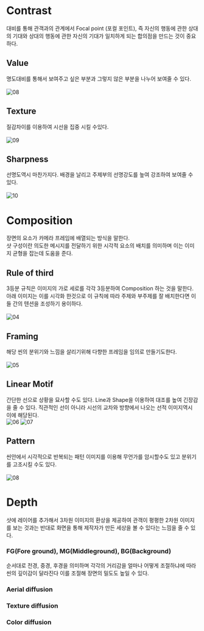# Contrast
대비를 통해 관객과의 관계에서 Focal point (포컬 포인트), 즉 자신의 행동에 관한 상대의 기대와 상대의 행동에 관한 자신의 기대가 일치하게 되는 합의점을 만드는 것이 중요하다.
## Value
명도대비를 통해서 보여주고 싶은 부분과 그렇지 않은 부분을 나누어 보여줄 수 있다.
<br/><br/>![08](https://user-images.githubusercontent.com/112813981/206746938-c8bc1a32-a310-4974-adcb-fbcad51034b7.jpg)
## Texture
질감차이를 이용하여 시선을 집중 시킬 수있다.
<br/><br/>![09](https://user-images.githubusercontent.com/112813981/206747327-374be1ad-eadf-4b4f-9446-a5bd9030adb5.jpg)
## Sharpness
선명도역시 마찬가지다. 배경을 날리고 주제부의 선명강도를 높여 강조하여 보여줄 수 있다.
<br/><br/>![10](https://user-images.githubusercontent.com/112813981/206747671-cc70e8f7-f828-4729-8386-160bf09b0018.jpg)
# Composition
장면의 요소가 카메라 프레임에 배열되는 방식을 말한다. 
<br/>샷 구성이란 의도한 메시지를 전달하기 위한 시각적 요소의 배치를 의미하며 이는 이미지 균형을 잡는데 도움을 준다.
## Rule of third
3등분 규칙은 이미지의 가로 세로를 각각 3등분하여 Composition 하는 것을 말한다. 아래 이미지는 이를 시각화 한것으로 이 규칙에 따라 주제와 부주제를 잘 배치한다면 이들 간의 텐션을 조성하기 용이하다.
<br/><br/>![04](https://user-images.githubusercontent.com/112813981/206625376-989d4b41-6531-416d-a827-02dee0faaa12.jpg)
## Framing
해당 씬의 분위기와 느낌을 살리기위해 다향한 프레임을 임의로 만들기도한다.
<br/><br/>![05](https://user-images.githubusercontent.com/112813981/206626135-b986931f-1fdd-4ff1-a61e-94c582571084.jpg)
## Linear Motif
간단한 선으로 상황을 묘사할 수도 있다. Line과 Shape을 이용하여 대조를 높여 긴장감을 줄 수 있다. 직관적인 선이 아니라 시선의 교차와 방향에서 나오는 선적 이미지역시 이에 해당된다.
<br/>![06](https://user-images.githubusercontent.com/112813981/206626643-7223da28-14c8-486f-aa61-cd47ff74a2e6.jpg)
![07](https://user-images.githubusercontent.com/112813981/206626649-f2eaa238-770b-46f5-89e5-a2dfc104a3a6.jpg)
## Pattern
씬안에서 시각적으로 반복되는 패턴 이미지를 이용해 무언가를 암시할수도 있고 분위기를 고조시킬 수도 있다.
<br/><br/>![08](https://user-images.githubusercontent.com/112813981/206627319-a1e3bdc9-2906-4eef-b7b5-709718643490.jpg)
# Depth
샷에 레이어를 추가해서 3차원 이미지의 환상을 제공하여 관객이 평평한 2차원 이미지를 보는 것과는 반대로 화면을 통해 제작자가 만든 세상을 볼 수 있다는 느낌을 줄 수 있다.
### FG(Fore ground), MG(Middleground), BG(Background) 
순서대로 전경, 중경, 후경을 의미하며 각각의 거리감을 얼마나 어떻게 조절하냐에 따라 씬의 깊이감이 달라진다 이를 조절해 장면의 밀도도 높일 수 있다. 
### Aerial diffusion
### Texture diffusion
### Color diffusion
